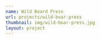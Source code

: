 ```yaml
---
name: Wild Board Press 
url: projects/wild-boar-press
thumbnail: img/wild-boar-press.jpg
layout: project
---
```

